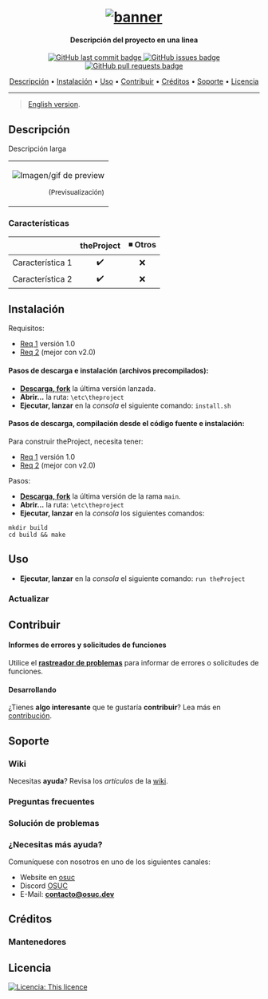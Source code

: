 <!--- Banner opcional -->
<h1 align="center">
  <br>
  <a href=#><img src="https://github.githubassets.com/images/modules/logos_page/GitHub-Logo.png" alt="banner"></a>
</h1>

<h4 align="center"> Descripción del proyecto en una linea </h4> <!--- Obligatorio -->

<!--- Badges, sugeridas -->
<p align="center"> 
    <a href="#">
    <img src="#"
         alt="GitHub last commit badge">
    <a href="#">
    <img src="#"
         alt="GitHub issues badge">
    <a href="#">
    <img src="#"
         alt="GitHub pull requests badge">
</p>
      
<!--- Tabla de contenido, Obligatoria -->      
<p align="center">
  <a href="#descripción">Descripción</a> •
  <a href="#instalación">Instalación</a> •  
  <a href="#uso">Uso</a> •
  <a href="#contribuir">Contribuir</a> •
  <a href="#créditos">Créditos</a> •
  <a href="#soporte">Soporte</a> •
  <a href="#licencia">Licencia</a>
</p>

---

> [English version](readme_en.md).


## Descripción 
<!--- Obligatorio -->
Descripción larga

<table>
<tr>
<td>
<!--- Preview, sugerido -->
  
![Imagen/gif de preview](#)
<p align="right">
<sub>(Previsualización)</sub>
</p>

</td>
</tr>
</table>


### Características 
<!--- Tabla opcional -->


|                            |  theProject        | ◾ Otros           |
| -------------------------- | :----------------: | :---------------: |
| Característica 1                  |         ✔️         |        ❌        |
| Característica 2                  |         ✔️         |        ❌        |


## Instalación 
<!--- Obligatorio, subsecciones opcionales -->

Requisitos:  <!--- Opcional, solo si aplica -->
- [Req 1](#) versión 1.0
- [Req 2](#) (mejor con v2.0)

#### Pasos de descarga e instalación (archivos precompilados): <!--- Obligatorio, como descargar, instalación solo si aplica -->
* **[Descarga, fork](#)** la última versión lanzada. 
* **Abrir...** la ruta: `\etc\theproject`
* **Ejecutar, lanzar** en la _consola_ el siguiente comando: `install.sh`


#### Pasos de descarga, compilación desde el código fuente e instalación: <!--- Opcional, solo si aplica hacer build -->

Para construir theProject, necesita tener:
- [Req 1](#) versión 1.0
- [Req 2](#) (mejor con v2.0)

Pasos: 
* **[Descarga, fork](#)** la última versión de la rama `main`. 
* **Abrir...** la ruta: `\etc\theproject`
* **Ejecutar, lanzar** en la _consola_ los siguientes comandos:

```
mkdir build
cd build && make
```

 
## Uso 
<!--- Obligatorio -->

- **Ejecutar, lanzar** en la _consola_ el siguiente comando:  `run theProject`


### Actualizar <!--- Opcional -->


## Contribuir 
<!--- Obligatorio -->


#### Informes de errores y solicitudes de funciones 

Utilice el **[rastreador de problemas](#)** para informar de errores o solicitudes de funciones.

#### Desarrollando 

¿Tienes **algo interesante** que te gustaría **contribuir**? Lea más en [contribución](#).



## Soporte 
<!--- Obligatorio, subsecciones opcionales -->

### Wiki <!--- Opcional -->

Necesitas **ayuda**? Revisa los _artículos_ de la [wiki](#).

### Preguntas frecuentes <!--- Opcional -->

### Solución de problemas <!--- Opcional -->

### ¿Necesitas más ayuda? <!--- Obligatorio -->
Comuníquese con nosotros en uno de los siguientes canales:

- Website en [osuc](https://osuc.dev)
- Discord [OSUC](#)
- E-Mail: **contacto@osuc.dev**

## Créditos 
<!--- Opcional -->

### Mantenedores 
<!--- Opcional -->


## Licencia 
<!--- Obligatorio -->

[![Licencia: This licence](#)](#)
